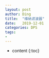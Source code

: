 ```yaml
---
layout: post
author: Ding
title:  "维纳滤波器"
date:   2019-12-01
categories: DPS
tags: 
- 
---
```


* content
{:toc}



